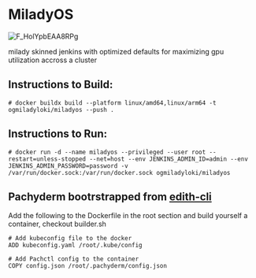 # MiladyOS

![F_HolYpbEAA8RPg](https://github.com/theycallmeloki/MiladyOS/assets/3431687/b472633c-37f7-4ab2-8b80-abc639a8ea3c)

milady skinned jenkins with optimized defaults for maximizing gpu utilization accross a cluster


## Instructions to Build:

```
# docker buildx build --platform linux/amd64,linux/arm64 -t ogmiladyloki/miladyos --push .
```


## Instructions to Run: 
```
# docker run -d --name miladyos --privileged --user root --restart=unless-stopped --net=host --env JENKINS_ADMIN_ID=admin --env JENKINS_ADMIN_PASSWORD=password -v /var/run/docker.sock:/var/run/docker.sock ogmiladyloki/miladyos
```

## Pachyderm bootrstrapped from [edith-cli](https://github.com/theycallmeloki/edith-cli)

Add the following to the Dockerfile in the root section and build yourself a container, checkout builder.sh

```
# Add kubeconfig file to the docker
ADD kubeconfig.yaml /root/.kube/config

# Add Pachctl config to the container
COPY config.json /root/.pachyderm/config.json
```
